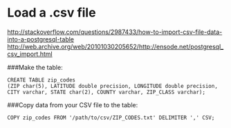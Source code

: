 # Load a .csv file
http://stackoverflow.com/questions/2987433/how-to-import-csv-file-data-into-a-postgresql-table
http://web.archive.org/web/20101030205652/http://ensode.net/postgresql_csv_import.html

###Make the table:
```
CREATE TABLE zip_codes 
(ZIP char(5), LATITUDE double precision, LONGITUDE double precision, 
CITY varchar, STATE char(2), COUNTY varchar, ZIP_CLASS varchar);
```

###Copy data from your CSV file to the table:
```
COPY zip_codes FROM '/path/to/csv/ZIP_CODES.txt' DELIMITER ',' CSV;
```

